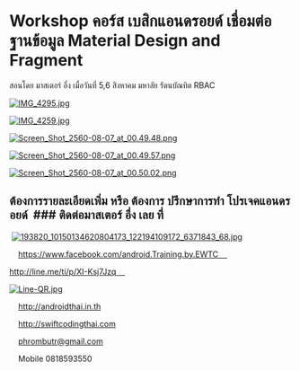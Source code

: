 # Workshop คอร์ส เบสิกแอนดรอยด์ เชื่อมต่อ ฐานข้อมูล Material Design and Fragment

สอนโดย มาสเตอร์ อึ่ง เมื่อวันที่ 5,6 สิงหาคม มหาลัย รัตนบัณทิต RBAC

[![IMG_4295.jpg](https://s1.postimg.org/h4yx68hin/IMG_4295.jpg)](https://postimg.org/image/hhqbcezsb/)

[![IMG_4259.jpg](https://s2.postimg.org/6qffqovwp/IMG_4259.jpg)](https://postimg.org/image/nqybzd8xx/)

[![Screen_Shot_2560-08-07_at_00.49.48.png](https://s2.postimg.org/jf819dend/Screen_Shot_2560-08-07_at_00.49.48.png)](https://postimg.org/image/odvjnwig5/)

[![Screen_Shot_2560-08-07_at_00.49.57.png](https://s2.postimg.org/57h8q2oeh/Screen_Shot_2560-08-07_at_00.49.57.png)](https://postimg.org/image/45727j5l1/)

[![Screen_Shot_2560-08-07_at_00.50.02.png](https://s1.postimg.org/vrb497yj3/Screen_Shot_2560-08-07_at_00.50.02.png)](https://postimg.org/image/t9zd1yemj/)

## ต้องการรายละเอียดเพิ่ม หรือ ต้องการ ปรึกษาการทำ โปรเจคแอนดรอยด์  ### ติดต่อมาสเตอร์ อึ่ง เลย ที่   
 [![193820_10150134620804173_122194109172_6371843_68.jpg](https://s21.postimg.org/4i5tymwsn/193820_10150134620804173_122194109172_6371843_68.jpg)](https://postimg.org/image/4i5tymwsj/)

    https://www.facebook.com/android.Training.by.EWTC    

http://line.me/ti/p/XI-Ksj7Jzq    

[![Line-QR.jpg](https://s9.postimg.org/41ec4gb3z/Line-_QR.jpg)](https://postimg.org/image/h5jwh535n/)

    http://androidthai.in.th

    http://swiftcodingthai.com    

    phrombutr@gmail.com

    Mobile 0818593550

